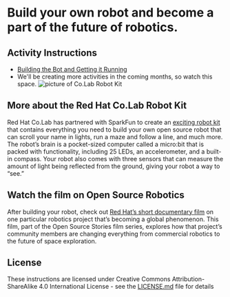 # Build your own robot and become a part of the future of robotics.

## Activity Instructions 
* [Building the Bot and Getting it Running](https://github.com/RedHatOfficial/CO.LAB/blob/master/Robots/Robot%20Activity%201%20-%20Building%20the%20Bot%20%26%20Getting%20it%20Running.pdf)
* We'll be creating more activities in the coming months, so watch this space.
![picture of Co.Lab Robot Kit](/images/16424-Red_Hat_Robotics_Kit-02_Updated.jpg)
## More about the Red Hat Co.Lab Robot Kit
Red Hat Co.Lab has partnered with SparkFun to create an [exciting robot kit](https://www.sparkfun.com/products/16424) that contains everything you need to build your own open source robot that can scroll your name in lights, run a maze and follow a line, and much more. The robot’s brain is a pocket-sized computer called a micro:bit that is packed with functionality, including 25 LEDs, an accelerometer, and a built-in compass. Your robot also comes with three sensors that can measure the amount of light being reflected from the ground, giving your robot a way to “see.”

## Watch the film on Open Source Robotics
After building your robot, check out [Red Hat’s short documentary film](http://www.redhat.com/robots) on one particular robotics project that’s becoming a global phenomenon. This film, part of the Open Source Stories film series, explores how that project’s community members are changing everything from commercial robotics to the future of space exploration.

## License
These instructions are licensed under Creative Commons Attribution-ShareAlike 4.0 International License - see the [LICENSE.md](LICENSE.md) file for details



